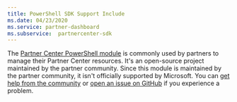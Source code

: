 ```yaml
---
title: PowerShell SDK Support Include
ms.date: 04/23/2020
ms.service: partner-dashboard
ms.subservice:  partnercenter-sdk
---
```


The [Partner Center PowerShell module](https://github.com/microsoft/partner-center-powershell/) is commonly used by partners to manage their Partner Center resources. It's an open-source project maintained by the partner community. Since this module is maintained by the partner community, it isn't officially supported by Microsoft. You can [get help from the community](https://stackoverflow.com/questions/tagged/partner+center) or [open an issue on GitHub](https://github.com/microsoft/partner-center-powershell/issues) if you experience a problem.
